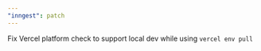 ```yaml
---
"inngest": patch
---
```


Fix Vercel platform check to support local dev while using `vercel env pull`
